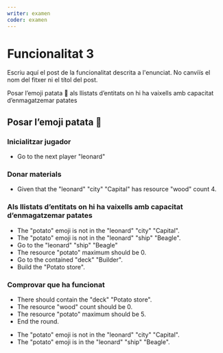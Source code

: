 ```yaml
---
writer: examen
coder: examen
---
```

# Funcionalitat 3

Escriu aquí el post de la funcionalitat descrita a l'enunciat.
No canviïs el nom del fitxer ni el títol del post.

Posar l’emoji patata 🥔 als llistats d’entitats on hi ha vaixells amb capacitat d’enmagatzemar patates

## Posar l’emoji patata 🥔
### Inicialitzar jugador

 * Go to the next player "leonard"
 <!-- SNAPSHOT status=200 -->

### Donar materials

 * Given that the "leonard" "city" "Capital" has resource "wood" count 4.

### Als llistats d’entitats on hi ha vaixells amb capacitat d’enmagatzemar patates

 * The "potato" emoji is not in the "leonard" "city" "Capital".
 * The "potato" emoji is not in the "leonard" "ship" "Beagle".
 * Go to the "leonard" "ship" "Beagle"
 * The resource "potato" maximum should be 0.
 * Go to the contained "deck" "Builder".
 * Build the "Potato store".
 <!-- SNAPSHOT status=200 -->

### Comprovar que ha funcionat

 * There should contain the "deck" "Potato store".
 * The resource "wood" count should be 0.
 * The resource "potato" maximum should be 5.
 * End the round.
 <!-- SNAPSHOT status=200 -->  
 * The "potato" emoji is not in the "leonard" "city" "Capital".
 * The "potato" emoji is in the "leonard" "ship" "Beagle".
